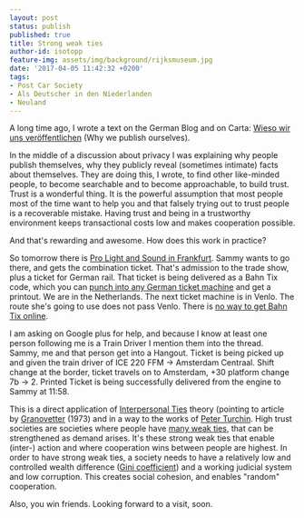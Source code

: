 ```yaml
---
layout: post
status: publish
published: true
title: Strong weak ties
author-id: isotopp
feature-img: assets/img/background/rijksmuseum.jpg
date: '2017-04-05 11:42:32 +0200'
tags:
- Post Car Society
- Als Deutscher in den Niederlanden
- Neuland
---
```


A long time ago, I wrote a text on the German Blog and on Carta: 
[Wieso wir uns veröffentlichen](http://www.carta.info/41830/wieso-wir-uns-veroffentlichen/)
(Why we publish ourselves).

In the middle of a discussion about privacy I was explaining why people
publish themselves, why they publicly reveal (sometimes intimate) facts
about themselves. They are doing this, I wrote, to find other like-minded
people, to become searchable and to become approachable, to build trust.
Trust is a wonderful thing. It is the powerful assumption that most people
most of the time want to help you and that falsely trying out to trust
people is a recoverable mistake. Having trust and being in a trustworthy
environment keeps transactional costs low and makes cooperation possible.

And that's rewarding and awesome. How does this work in practice?


So tomorrow there is [Pro Light and Sound in Frankfurt](http://www.messefrankfurt.com/frankfurt/en/besucher/welcome/messeveranstaltungen/messen/entertainment-media-creation/prolight_sound2017.html?nc).
Sammy wants to go there, and gets the combination ticket. That's admission
to the trade show, plus a ticket for German rail. That ticket is being
delivered as a Bahn Tix code, which you can 
[punch into any German ticket machine](https://www.youtube.com/watch?v=ypxepZLxff8) 
and get a printout. We are in the Netherlands. The next ticket machine is in
Venlo. The route she's going to use does not pass Venlo. There is
[no way to get Bahn Tix online](http://praxistipps.chip.de/bahntix-online-ausdrucken-geht-das_44999).

I am asking on Google plus for help, and because I know at least one person
following me is a Train Driver I mention them into the thread. Sammy, me and
that person get into a Hangout. Ticket is being picked up and given the
train driver of ICE 220 FFM -\> Amsterdam Centraal. Shift change at the
border, ticket travels on to Amsterdam, +30 platform change 7b -\> 2.
Printed Ticket is being successfully delivered from the engine to Sammy at
11:58.

This is a direct application of 
[Interpersonal Ties](https://en.wikipedia.org/wiki/Interpersonal_ties) 
theory (pointing to article by
[Granovetter](https://sociology.stanford.edu/sites/default/files/publications/the_strength_of_weak_ties_and_exch_w-gans.pdf)
(1973) and in a way to the works of 
[Peter Turchin](https://www.amazon.de/Ultrasociety-Years-Humans-Greatest-Cooperators/dp/0996139516).
High trust societies are societies where people have 
[many weak ties](http://changingminds.org/explanations/theories/weak_ties.htm), 
that can be strengthened as demand arises. It's these strong weak ties that
enable (inter-) action and where cooperation wins between people are
highest. In order to have strong weak ties, a society needs to have a
relatively low and controlled wealth difference 
([Gini coefficient](https://en.wikipedia.org/wiki/Gini_coefficient)) and a 
working judicial system and low corruption. This creates social cohesion,
and enables "random" cooperation. 

Also, you win friends. Looking forward to a visit, soon.
